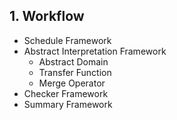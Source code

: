 ## 1. Workflow
- Schedule Framework
- Abstract Interpretation Framework
  - Abstract Domain
  - Transfer Function
  - Merge Operator
- Checker Framework
- Summary Framework
